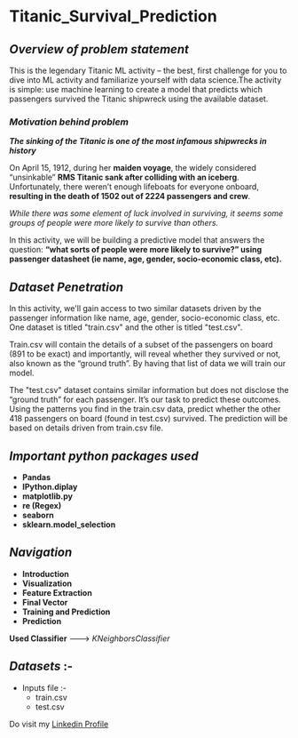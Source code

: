 # Titanic_Survival_Prediction

## _Overview of problem statement_
  This is the legendary Titanic ML activity – the best, first challenge for you to dive into ML activity and familiarize yourself with data science.The activity is simple: use machine learning to create a model that predicts which passengers survived the Titanic shipwreck using the available dataset.

### _Motivation behind problem_
**_The sinking of the Titanic is one of the most infamous shipwrecks in history_**
  
  On April 15, 1912, during her **maiden voyage**, the widely considered “unsinkable” **RMS Titanic sank after colliding with an iceberg**. Unfortunately, there weren’t enough lifeboats for everyone onboard, **resulting in the death of 1502 out of 2224 passengers and crew**.

_While there was some element of luck involved in surviving, it seems some groups of people were more likely to survive than others._

In this activity, we will be building a predictive model that answers the question: 
        **“what sorts of people were more likely to survive?” using passenger datasheet (ie name, age, gender, socio-economic class, etc).**
        
## _Dataset Penetration_
  In this activity, we'll gain access to two similar datasets driven by the passenger information like name, age, gender, socio-economic class, etc. One dataset is titled "train.csv" and the other is titled "test.csv".

Train.csv will contain the details of a subset of the passengers on board (891 to be exact) and importantly, will reveal whether they survived or not, also known as the “ground truth”. By having that list of data we will train our model.

The "test.csv" dataset contains similar information but does not disclose the “ground truth” for each passenger. It’s our task to predict these outcomes.
Using the patterns you find in the train.csv data, predict whether the other 418 passengers on board (found in test.csv) survived. The prediction will be based on details driven from train.csv file.

##

## _Important python packages used_
  - **Pandas**   
  - **IPython.diplay**   
  - **matplotlib.py**
  - **re (Regex)**
  - **seaborn**
  - **sklearn.model_selection**
 
## _Navigation_
  - **Introduction**
  - **Visualization**
  - **Feature Extraction**
  - **Final Vector**
  - **Training and Prediction**
  - **Prediction**
 
**Used Classifier** ---> _KNeighborsClassifier_

## _Datasets_ :-
   - Inputs file :-
        - train.csv
        - test.csv
    


Do visit my [Linkedin Profile](https://www.linkedin.com/in/ilankhatir-elangovan-a55084145 "linkdein Profile")

